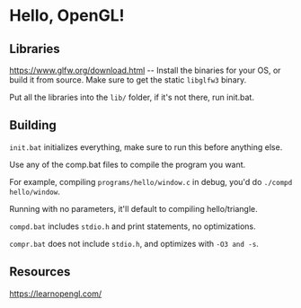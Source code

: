 # Hello, OpenGL!

## Libraries
https://www.glfw.org/download.html -- Install the binaries for your OS, or build it from source.
Make sure to get the static `libglfw3` binary.

Put all the libraries into the `lib/` folder, if it's not there, run init.bat.


## Building
`init.bat` initializes everything, make sure to run this before anything else.

Use any of the comp.bat files to compile the program you want.

For example, compiling `programs/hello/window.c` in debug, you'd do `./compd hello/window`.

Running with no parameters, it'll default to compiling hello/triangle.



`compd.bat` includes `stdio.h` and print statements, no optimizations.

`compr.bat` does not include `stdio.h`, and optimizes with `-O3 and -s`.


## Resources
https://learnopengl.com/
